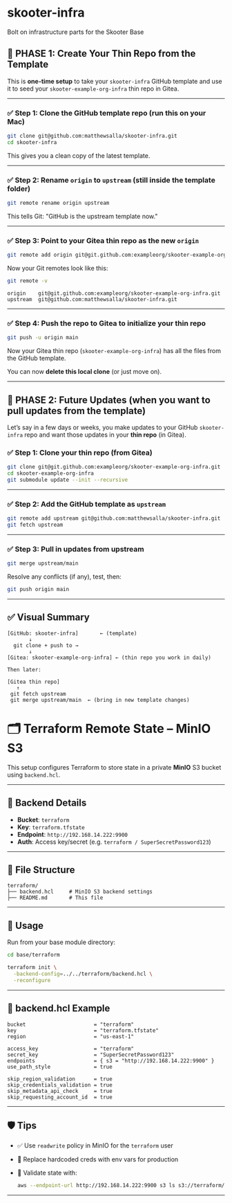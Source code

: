 # skooter-infra
Bolt on infrastructure parts for the Skooter Base

## 🧱 PHASE 1: Create Your Thin Repo from the Template

This is **one-time setup** to take your `skooter-infra` GitHub template and use it to seed your `skooter-example-org-infra` thin repo in Gitea.

---

### ✅ Step 1: Clone the GitHub template repo (run this on your Mac)

```bash
git clone git@github.com:matthewsalla/skooter-infra.git
cd skooter-infra
```

This gives you a clean copy of the latest template.

---

### ✅ Step 2: Rename `origin` to `upstream` (still inside the template folder)

```bash
git remote rename origin upstream
```

This tells Git: "GitHub is the upstream template now."

---

### ✅ Step 3: Point to your **Gitea thin repo** as the new `origin`

```bash
git remote add origin git@git.github.com:exampleorg/skooter-example-org-infra.git
```

Now your Git remotes look like this:

```bash
git remote -v
```

```
origin    git@git.github.com:exampleorg/skooter-example-org-infra.git
upstream  git@github.com:matthewsalla/skooter-infra.git
```

---

### ✅ Step 4: Push the repo to Gitea to initialize your thin repo

```bash
git push -u origin main
```

Now your Gitea thin repo (`skooter-example-org-infra`) has all the files from the GitHub template.

You can now **delete this local clone** (or just move on).

---

## 🔁 PHASE 2: Future Updates (when you want to pull updates from the template)

Let’s say in a few days or weeks, you make updates to your GitHub `skooter-infra` repo and want those updates in your **thin repo** (in Gitea).

### ✅ Step 1: Clone your thin repo (from Gitea)

```bash
git clone git@git.github.com:exampleorg/skooter-example-org-infra.git
cd skooter-example-org-infra
git submodule update --init --recursive
```

---

### ✅ Step 2: Add the GitHub template as `upstream`

```bash
git remote add upstream git@github.com:matthewsalla/skooter-infra.git
git fetch upstream
```

---

### ✅ Step 3: Pull in updates from upstream

```bash
git merge upstream/main
```

Resolve any conflicts (if any), test, then:

```bash
git push origin main
```

---

## ✅ Visual Summary

```text
[GitHub: skooter-infra]       ← (template)
       ↓
  git clone + push to →
       ↓
[Gitea: skooter-example-org-infra] ← (thin repo you work in daily)

Then later:

[Gitea thin repo]
   ↑
 git fetch upstream
 git merge upstream/main  ← (bring in new template changes)
```

# 🗂️ Terraform Remote State – MinIO S3

This setup configures Terraform to store state in a private **MinIO** S3 bucket using `backend.hcl`.

---

## 🔧 Backend Details

- **Bucket**: `terraform`  
- **Key**: `terraform.tfstate`  
- **Endpoint**: `http://192.168.14.222:9900`  
- **Auth**: Access key/secret (e.g. `terraform / SuperSecretPassword123`)

---

## 📁 File Structure

```plaintext
terraform/
├── backend.hcl     # MinIO S3 backend settings
├── README.md       # This file
```

---

## 🚀 Usage

Run from your base module directory:

```bash
cd base/terraform

terraform init \
  -backend-config=../../terraform/backend.hcl \
  -reconfigure
```

---

## 🧾 backend.hcl Example

```hcl
bucket                      = "terraform"
key                         = "terraform.tfstate"
region                      = "us-east-1"

access_key                  = "terraform"
secret_key                  = "SuperSecretPassword123"
endpoints                   = { s3 = "http://192.168.14.222:9900" }
use_path_style              = true

skip_region_validation      = true
skip_credentials_validation = true
skip_metadata_api_check     = true
skip_requesting_account_id  = true
```

---

## 🛡️ Tips

- ✅ Use `readwrite` policy in MinIO for the `terraform` user  
- 🔐 Replace hardcoded creds with env vars for production  
- 🧪 Validate state with:

  ```bash
  aws --endpoint-url http://192.168.14.222:9900 s3 ls s3://terraform/
  ```

---
